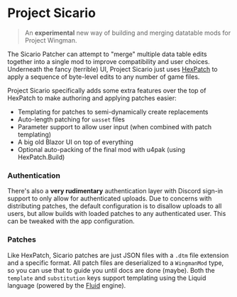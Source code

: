 ﻿# Project Sicario

> An **experimental** new way of building and merging datatable mods for Project Wingman.

The Sicario Patcher can attempt to "merge" multiple data table edits together into a single mod to improve compatibility and user choices. Underneath the fancy (terrible) UI, Project Sicario just uses [HexPatch](https://github.com/agc93/HexPatch) to apply a sequence of byte-level edits to any number of game files.

Project Sicario specifically adds some extra features over the top of HexPatch to make authoring and applying patches easier:

- Templating for patches to semi-dynamically create replacements
- Auto-length patching for `uasset` files
- Parameter support to allow user input (when combined with patch templating)
- A big old Blazor UI on top of everything
- Optional auto-packing of the final mod with u4pak (using HexPatch.Build)

### Authentication

There's also a **very rudimentary** authentication layer with Discord sign-in support to only allow for authenticated uploads. Due to concerns with distributing patches, the default configuration is to disallow uploads to all users, but allow builds with loaded patches to any authenticated user. This can be tweaked with the app configuration.

### Patches

Like HexPatch, Sicario patches are just JSON files with a `.dtm` file extension and a specific format. All patch files are deserialized to a `WingmanMod` type, so you can use that to guide you until docs are done (maybe). Both the `template` and `substitution` keys support templating using the Liquid language (powered by the [Fluid](https://github.com/sebastienros/fluid/) engine).